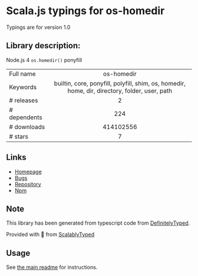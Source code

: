 
# Scala.js typings for os-homedir

Typings are for version 1.0

## Library description:
Node.js 4 `os.homedir()` ponyfill

|                    |                 |
| ------------------ | :-------------: |
| Full name          | os-homedir |
| Keywords           | builtin, core, ponyfill, polyfill, shim, os, homedir, home, dir, directory, folder, user, path |
| # releases         | 2 |
| # dependents       | 224 |
| # downloads        | 414102556 |
| # stars            | 7 |

## Links
- [Homepage](https://github.com/sindresorhus/os-homedir#readme)
- [Bugs](https://github.com/sindresorhus/os-homedir/issues)
- [Repository](https://github.com/sindresorhus/os-homedir)
- [Npm](https://www.npmjs.com/package/os-homedir)
    


## Note
This library has been generated from typescript code from [DefinitelyTyped](https://definitelytyped.org).

Provided with :purple_heart: from [ScalablyTyped](https://github.com/oyvindberg/ScalablyTyped)

## Usage
See [the main readme](../../readme.md) for instructions.


